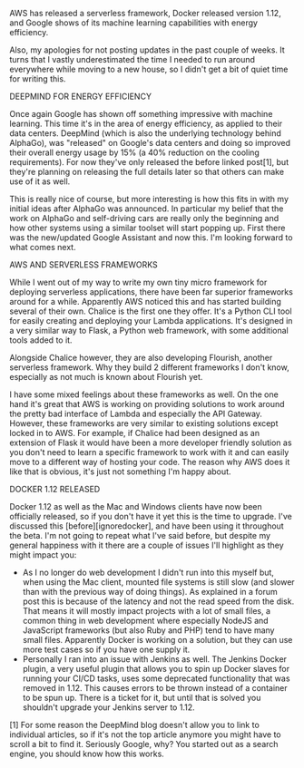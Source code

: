 AWS has released a serverless framework, Docker released version 1.12, and Google shows of its machine learning capabilities with energy efficiency.

Also, my apologies for not posting updates in the past couple of weeks. It turns that I vastly underestimated the time I needed to run around everywhere while moving to a new house, so I didn't get a bit of quiet time for writing this.



DEEPMIND FOR ENERGY EFFICIENCY


Once again Google has shown off something impressive with machine learning. This time it's in the area of energy efficiency, as applied to their data centers. DeepMind (which is also the underlying technology behind AlphaGo), was "released" on Google's data centers and doing so improved their overall energy usage by 15% (a 40% reduction on the cooling requirements). For now they've only released the before linked post[1], but they're planning on releasing the full details later so that others can make use of it as well.

This is really nice of course, but more interesting is how this fits in with my initial ideas after AlphaGo was announced. In particular my belief that the work on AlphaGo and self-driving cars are really only the beginning and how other systems using a similar toolset will start popping up. First there was the new/updated Google Assistant and now this. I'm looking forward to what comes next.



AWS AND SERVERLESS FRAMEWORKS


While I went out of my way to write my own tiny micro framework for deploying serverless applications, there have been far superior frameworks around for a while. Apparently AWS noticed this and has started building several of their own. Chalice is the first one they offer. It's a Python CLI tool for easily creating and deploying your Lambda applications. It's designed in a very similar way to Flask, a Python web framework, with some additional tools added to it.

Alongside Chalice however, they are also developing Flourish, another serverless framework. Why they build 2 different frameworks I don't know, especially as not much is known about Flourish yet.

I have some mixed feelings about these frameworks as well. On the one hand it's great that AWS is working on providing solutions to work around the pretty bad interface of Lambda and especially the API Gateway. However, these frameworks are very similar to existing solutions except locked in to AWS. For example, if Chalice had been designed as an extension of Flask it would have been a more developer friendly solution as you don't need to learn a specific framework to work with it and can easily move to a different way of hosting your code. The reason why AWS does it like that is obvious, it's just not something I'm happy about.



DOCKER 1.12 RELEASED


Docker 1.12 as well as the Mac and Windows clients have now been officially released, so if you don't have it yet this is the time to upgrade. I've discussed this [before][ignoredocker], and have been using it throughout the beta. I'm not going to repeat what I've said before, but despite my general happiness with it there are a couple of issues I'll highlight as they might impact you:

-   As I no longer do web development I didn't run into this myself but, when using the Mac client, mounted file systems is still slow (and slower than with the previous way of doing things). As explained in a forum post this is because of the latency and not the read speed from the disk. That means it will mostly impact projects with a lot of small files, a common thing in web development where especially NodeJS and JavaScript frameworks (but also Ruby and PHP) tend to have many small files. Apparently Docker is working on a solution, but they can use more test cases so if you have one supply it.
-   Personally I ran into an issue with Jenkins as well. The Jenkins Docker plugin, a very useful plugin that allows you to spin up Docker slaves for running your CI/CD tasks, uses some deprecated functionality that was removed in 1.12. This causes errors to be thrown instead of a container to be spun up. There is a ticket for it, but until that is solved you shouldn't upgrade your Jenkins server to 1.12.

[1] For some reason the DeepMind blog doesn't allow you to link to individual articles, so if it's not the top article anymore you might have to scroll a bit to find it. Seriously Google, why? You started out as a search engine, you should know how this works.
